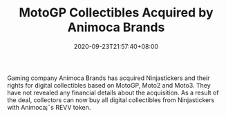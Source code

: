 ﻿---
title: "MotoGP Collectibles Acquired by Animoca Brands"
date: 2020-09-23T21:57:40+08:00
lastmod: 2020-09-23T16:45:40+08:00
draft: false
authors: ["Virtuous"]
description: "Gaming company Animoca Brands has acquired Ninjastickers and their rights for digital collectibles based on MotoGP, Moto2 and Moto3. They have not revealed any financial details about the acquisition. As a result of the deal, collectors can now buy all digital collectibles from Ninjastickers with Animoca¡¯s REVV token."
featuredImage: "motogp-collectibles-acquired-by-animoca-brands.png"
tags: ["Racing Games","Play to Earn"]
categories: ["news"]
news: ["Racing Games"]
weight: 
lightgallery: true
pinned: false
recommend: false
recommend1: false
---

Gaming company Animoca Brands has acquired Ninjastickers and their rights for digital collectibles based on MotoGP, Moto2 and Moto3. They have not revealed any financial details about the acquisition. As a result of the deal, collectors can now buy all digital collectibles from Ninjastickers with Animoca¡¯s REVV token.

<!--more-->

